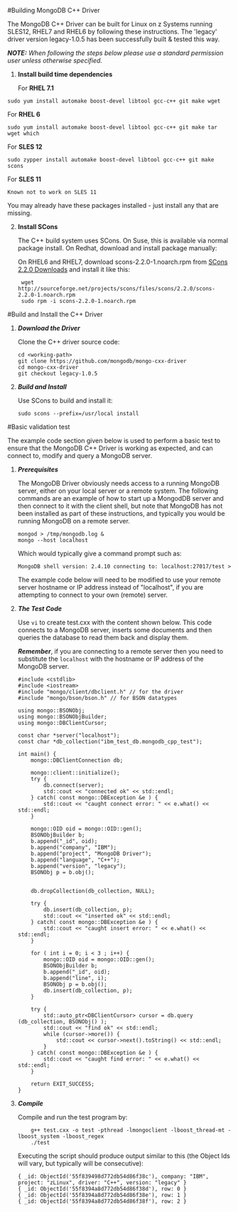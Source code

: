#Building MongoDB C++ Driver

The MongoDB C++ Driver can be built for Linux on z Systems running SLES12, RHEL7 and RHEL6 by following these instructions. The 'legacy' driver version legacy-1.0.5 has been successfully built & tested this way.


_**NOTE:** When following the steps below please use a standard permission user unless otherwise specified._  


1. **Install build time dependencies**

   For **RHEL 7.1**
  ```shell
  sudo yum install automake boost-devel libtool gcc-c++ git make wget
  ```
   For **RHEL 6**
  ```shell
  sudo yum install automake boost-devel libtool gcc-c++ git make tar wget which
  ```
  For **SLES 12**
  ```shell
  sudo zypper install automake boost-devel libtool gcc-c++ git make scons
  ```
  For **SLES 11**
  ```shell
  Known not to work on SLES 11
  ```
 
  You may already have these packages installed - just install any that are missing.

2. **Install SCons**

	The C++ build system uses SCons. On Suse, this is available via normal package install. On Redhat, download and install package manually:

   On RHEL6 and RHEL7, download scons-2.2.0-1.noarch.rpm from [SCons 2.2.0 Downloads](http://sourceforge.net/projects/scons/files/scons/2.2.0) and install it like this:

        wget http://sourceforge.net/projects/scons/files/scons/2.2.0/scons-2.2.0-1.noarch.rpm
        sudo rpm -i scons-2.2.0-1.noarch.rpm

#Build and Install the C++ Driver

1. ***Download the Driver***

    Clone the C++ driver source code:

    ```shell
    cd <working-path>
    git clone https://github.com/mongodb/mongo-cxx-driver
    cd mongo-cxx-driver
    git checkout legacy-1.0.5
    ```
    
2. ***Build and Install***
    
    Use SCons to build and install it:

    ```shell
    sudo scons --prefix=/usr/local install
    ```
    
#Basic validation test

The example code section given below is used to perform a basic test to ensure that the MongoDB C++ Driver is working as expected, and can connect to, modify and query a MongoDB server.

1. ***Prerequisites***

    The MongoDB Driver obviously needs access to a running MongoDB server, either on your local server or a remote system. The following commands are an example of how to start up a MongodDB server and then connect to it with the client shell, but note that MongoDB has not been installed as part of these instructions, and typically you would be running MongoDB on a remote server.

    ```shell
    mongod > /tmp/mongodb.log &
    mongo --host localhost 
    ```
    Which would typically give a command prompt such as:
    
    ```shell
    MongoDB shell version: 2.4.10 connecting to: localhost:27017/test > 
    ```
    The example code below will need to be modified to use your remote server hostname or IP address instead of "localhost", if you are attempting to connect to your own (remote) server.

2. ***The Test Code***
    
    Use `vi` to create test.cxx with the content shown below.  This code connects to a MongoDB server, inserts some documents and then queries the database to read them back and display them. 
	
	_**Remember**_, if you are connecting to a remote server then you need to substitute the `localhost` with the hostname or IP address of the MongoDB server.
    
    ```shell
    #include <cstdlib>
    #include <iostream>
    #include "mongo/client/dbclient.h" // for the driver
    #include "mongo/bson/bson.h" // for BSON datatypes

    using mongo::BSONObj;
    using mongo::BSONObjBuilder;
    using mongo::DBClientCursor;

    const char *server("localhost");
    const char *db_collection("ibm_test_db.mongodb_cpp_test");

    int main() {
        mongo::DBClientConnection db;

        mongo::client::initialize();
        try {
            db.connect(server);
            std::cout << "connected ok" << std::endl;
        } catch( const mongo::DBException &e ) {
            std::cout << "caught connect error: " << e.what() <<     std::endl;
        }

        mongo::OID oid = mongo::OID::gen();
        BSONObjBuilder b;
        b.append("_id", oid);
        b.append("company", "IBM");
        b.append("project", "MongoDB Driver");
        b.append("language", "C++");
        b.append("version", "legacy");
        BSONObj p = b.obj();


        db.dropCollection(db_collection, NULL);

        try {
            db.insert(db_collection, p);
            std::cout << "inserted ok" << std::endl;
        } catch( const mongo::DBException &e ) {
            std::cout << "caught insert error: " << e.what() << std::endl;
        }

        for ( int i = 0; i < 3 ; i++) {
            mongo::OID oid = mongo::OID::gen();
            BSONObjBuilder b;
            b.append("_id", oid);
            b.append("line", i);
            BSONObj p = b.obj();
            db.insert(db_collection, p);
        }

        try {
            std::auto_ptr<DBClientCursor> cursor = db.query  (db_collection, BSONObj() );
            std::cout << "find ok" << std::endl;
            while (cursor->more()) {
                std::cout << cursor->next().toString() << std::endl;
            }
        } catch( const mongo::DBException &e ) {
            std::cout << "caught find error: " << e.what() << std::endl;
        }
 
        return EXIT_SUCCESS;
    }
    ```
    
3. ***Compile*** 

    Compile and run the test program by:
    
    ```shell
        g++ test.cxx -o test -pthread -lmongoclient -lboost_thread-mt -lboost_system -lboost_regex
        ./test
    ```
    
    Executing the script should produce output similar to this (the Object Ids will vary, but typically will be consecutive):
    
    ```shell
    { _id: ObjectId('55f839498d772db54d86f38c'), company: "IBM", project: "zLinux", driver: "C++", version: "legacy" }
    { _id: ObjectId('55f8394a8d772db54d86f38d'), row: 0 }
    { _id: ObjectId('55f8394a8d772db54d86f38e'), row: 1 }
    { _id: ObjectId('55f8394a8d772db54d86f38f'), row: 2 }
    ```